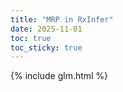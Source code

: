 ```yaml
---
title: "MRP in RxInfer"
date: 2025-11-01
toc: true
toc_sticky: true
---
```


<style type="text/css">
  p {
    text-align: justify;
  }

  .toc {
    display: none;
  }
  .initial-content {
    flex: 1 0 auto;
    width: 100%;
    margin-right: auto;
    margin-left: auto;
    position: relative;
    padding-right: 16px;
    padding-left: 16px;
    max-width: 836px;
  }
</style>

{% include glm.html %}

<script>
window.onload = function() {
$(".toc").appendTo(".sidebar")
$(".page")[0].style = "max-width: 596px; justify-content: center;padding-inline-end: 0em;" 
$(".toc")[0].style = "visibility: visible; display: block;"
</script>
